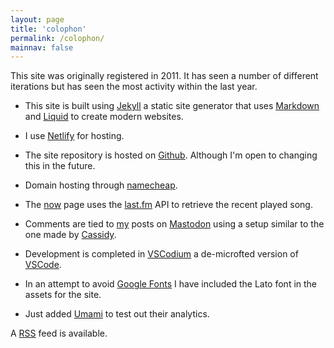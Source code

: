 ```yaml
---
layout: page
title: 'colophon'
permalink: /colophon/
mainnav: false
---
```


This site was originally registered in 2011. It has seen a number of different iterations but has seen the most activity within the last year.

* This site is built using [Jekyll] a static site generator that uses [Markdown] and [Liquid] to create modern websites. 
* I use [Netlify] for hosting.
* The site repository is hosted on [Github]. Although I'm open to changing this in the future.
* Domain hosting through [namecheap].

* The [now] page uses the [last.fm] API to retrieve the recent played song.
* Comments are tied to [my] posts on [Mastodon] using a setup similar to the one made by [Cassidy].
* Development is completed in [VSCodium] a de-microfted version of [VSCode].
* In an attempt to avoid [Google Fonts] I have included the Lato font in the assets for the site.
* Just added [Umami] to test out their analytics.

A [RSS] feed is available.

[Jekyll]: https://jekyllrb.com
[Markdown]: https://daringfireball.net/projects/markdown/
[Liquid]: https://github.com/Shopify/liquid/wiki
[Netlify]: https://netlify.com
[Github]: https://github.com
[now]: /now
[last.fm]: https://last.fm
[my]: https://hachyderm.io/@eeentropyyy
[Mastodon]: https://joinmastodon.org/
[Cassidy]: https://cassidyjames.com/blog/fediverse-blog-comments-mastodon/
[VSCodium]: https://vscodium.com/
[VSCode]: https://code.visualstudio.com/
[Google  Fonts]: https://fonts.google.com/
[namecheap]: https://www.namecheap.com/
[Proton Mail]: https://proton.me/mail
[1Password]: https://1password.com/
[Mullvad]: https://mullvad.net
[Umami]: https://umami.is
[RSS]: /feed.xml